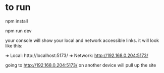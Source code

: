 # to run

npm install
 
npm run dev

your console will show your local and network accessible links. it will look like this:

  ➜  Local:   http://localhost:5173/
  ➜  Network: http://192.168.0.204:5173/

going to http://192.168.0.204:5173/ on another device will pull up the site